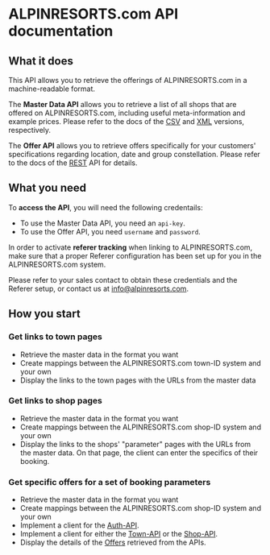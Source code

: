 # ALPINRESORTS.com API documentation

## What it does

This API allows you to retrieve the offerings of ALPINRESORTS.com in a machine-readable format.

The **Master Data API** allows you to retrieve a list of all shops that are offered on ALPINRESORTS.com, including useful meta-information and example prices. 
Please refer to the docs of the [CSV](master-data-api/csv/README.md) and [XML](master-data-api/xml/README.md) versions, respectively.

The **Offer API** allows you to retrieve offers specifically for your customers' specifications regarding location, date and group constellation.
Please refer to the docs of the [REST](offer-api/README.md) API for details.

## What you need

To **access the API**, you will need the following credentails:

- To use the Master Data API, you need an `api-key`.
- To use the Offer API, you need `username` and `password`.

In order to activate **referer tracking** when linking to ALPINRESORTS.com, make sure that a proper Referer configuration
has been set up for you in the ALPINRESORTS.com system.

Please refer to your sales contact to obtain these credentials and the Referer setup, or contact us at info@alpinresorts.com.

## How you start

### Get links to town pages

- Retrieve the master data in the format you want
- Create mappings between the ALPINRESORTS.com town-ID system and your own
- Display the links to the town pages with the URLs from the master data

### Get links to shop pages

- Retrieve the master data in the format you want
- Create mappings between the ALPINRESORTS.com shop-ID system and your own
- Display the links to the shops' "parameter" pages with the URLs from the master data. On that page, the client can enter 
the specifics of their booking.

### Get specific offers for a set of booking parameters

- Retrieve the master data in the format you want
- Create mappings between the ALPINRESORTS.com shop-ID system and your own
- Implement a client for the [Auth-API](offer-api/docs/Api/AuthApi.md).
- Implement a client for either the [Town-API](offer-api/docs/Api/RequestTownApi.md) or the [Shop-API](offer-api/docs/Api/RequestShopApi.md). 
- Display the details of the [Offers](offer-api/docs/Model/Offer.md) retrieved from the APIs.

